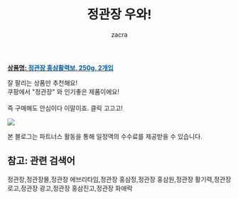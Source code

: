 ﻿---
layout: post
title:  "정관장 우와!"
author: zacra
categories: [ 아이템 ]
tags: [정관장,정관장몰,정관장 에브리타임,정관장 홍삼정,정관장 홍삼원,정관장 활기력,정관장 로고,정관장 광고,정관장 홍삼진고,정관장 화애락]
image: https://static.coupangcdn.com/image/product/image/vendoritem/2019/08/05/3444630690/988a0688-c781-4be6-8ef4-4a470d822f1f.jpg 
description: "쿠팡에서 정관장 관련 상품으로 가장 잘팔리는 제품 중 하나라는 사실!!."
rating: 4.5
---

<a href="https://link.coupang.com/re/AFFSDP?lptag=AF8407795&pageKey=53067796&itemId=186724308&vendorItemId=3444630690&traceid=V0-153-cf3159203cd19847"><b>상품명: <font color='#01579B'>정관장 홍삼활력보, 250g, 2개입</font></b></a>

잘 팔리는 상품만 추천해요!<br/>
쿠팡에서 "정관장" 와 인기좋은 제품이에요!<br/><br/>
즉 구매해도 안심이다 이말이죠. 클릭 고고고! <br/>



<a href="https://link.coupang.com/re/AFFSDP?lptag=AF8407795&pageKey=53067796&itemId=186724308&vendorItemId=3444630690&traceid=V0-153-cf3159203cd19847"><img src="https://thumbnail9.coupangcdn.com/thumbnails/remote/q89/image/product/content/vendorItem/2019/04/29/186724308/a403ffda-6cce-4436-a634-dbcb36e24ea5.jpg"></a> 

본 블로그는 파트너스 활동을 통해 일정액의 수수료를 제공받을 수 있습니다.

## 참고: 관련 검색어    
정관장,정관장몰,정관장 에브리타임,정관장 홍삼정,정관장 홍삼원,정관장 활기력,정관장 로고,정관장 광고,정관장 홍삼진고,정관장 화애락